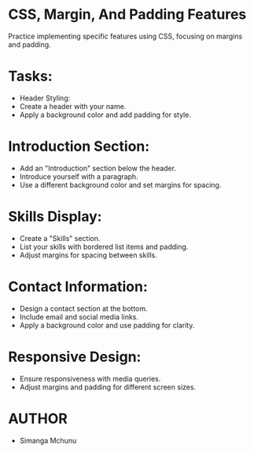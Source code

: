 # CSS, Margin, And Padding Features

Practice implementing specific features using CSS, focusing on margins and padding.

# Tasks:
- Header Styling:
- Create a header with your name.
- Apply a background color and add padding for style.
# Introduction Section:
- Add an "Introduction" section below the header.
- Introduce yourself with a paragraph.
- Use a different background color and set margins for spacing.
# Skills Display:
- Create a "Skills" section.
- List your skills with bordered list items and padding.
- Adjust margins for spacing between skills.
# Contact Information:
- Design a contact section at the bottom.
- Include email and social media links.
- Apply a background color and use padding for clarity.
# Responsive Design:
- Ensure responsiveness with media queries.
- Adjust margins and padding for different screen sizes.

# AUTHOR
- Simanga Mchunu